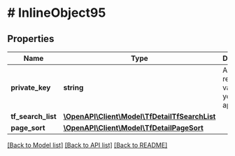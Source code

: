 # # InlineObject95

## Properties

Name | Type | Description | Notes
------------ | ------------- | ------------- | -------------
**private_key** | **string** | API key required to validate your application | [optional]
**tf_search_list** | [**\OpenAPI\Client\Model\TfDetailTfSearchList**](TfDetailTfSearchList.md) |  | [optional]
**page_sort** | [**\OpenAPI\Client\Model\TfDetailPageSort**](TfDetailPageSort.md) |  | [optional]

[[Back to Model list]](../../README.md#models) [[Back to API list]](../../README.md#endpoints) [[Back to README]](../../README.md)
